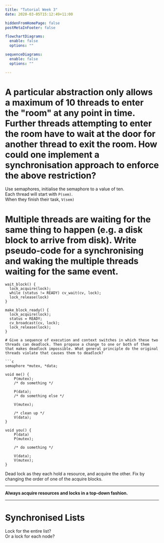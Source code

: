 ```yaml
---
title: "Tutorial Week 3"
date: 2020-03-05T15:12:49+11:00

hiddenFromHomePage: false
postMetaInFooter: false

flowchartDiagrams:
  enable: false
  options: ""

sequenceDiagrams: 
  enable: false
  options: ""

---
```

# A particular abstraction only allows a maximum of 10 threads to enter the "room" at any point in time. Further threads attempting to enter the room have to wait at the door for another thread to exit the room. How could one implement a synchronisation approach to enforce the above restriction? 

Use semaphores, initialise the semaphore to a value of ten.  
Each thread will start with `P(sem)`.  
When they finish their task, `V(sem)`

# Multiple threads are waiting for the same thing to happen (e.g. a disk block to arrive from disk). Write pseudo-code for a synchronising and waking the multiple threads waiting for the same event. 

```
wait_block() {
  lock_acquire(lock);
  while (status != READY) cv_wait(cv, lock);
  lock_release(lock)
}
```

```
make_block_ready() {
  lock_acquire(lock);
  status = READY;
  cv_broadcast(cv, lock);
  lock_release(lock);
}

# Give a sequence of execution and context switches in which these two threads can deadlock. Then propose a change to one or both of them that makes deadlock impossible. What general principle do the original threads violate that causes them to deadlock?

```c
semaphore *mutex, *data;
 
void me() {
	P(mutex);
	/* do something */
	
	P(data);
	/* do something else */
	
	V(mutex);
	
	/* clean up */
	V(data);
}
 
void you() {
	P(data)
	P(mutex);
	
	/* do something */
	
	V(data);
	V(mutex);
}
```

Dead lock as they each hold a resource, and acquire the other.
Fix by changing the order of one of the acquire blocks.

----


**Always acquire resources and locks in a top-down fashion.**

---

# Synchronised Lists

Lock for the entire list?  
Or a lock for each node?